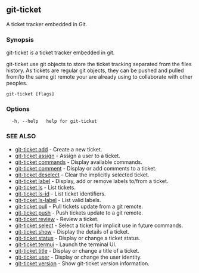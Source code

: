 ## git-ticket

A ticket tracker embedded in Git.

### Synopsis

git-ticket is a ticket tracker embedded in git.

git-ticket use git objects to store the ticket tracking separated from the files
history. As tickets are regular git objects, they can be pushed and pulled from/to
the same git remote your are already using to collaborate with other peoples.



```
git-ticket [flags]
```

### Options

```
  -h, --help   help for git-ticket
```

### SEE ALSO

* [git-ticket add](git-ticket_add.md)	 - Create a new ticket.
* [git-ticket assign](git-ticket_assign.md)	 - Assign a user to a ticket.
* [git-ticket commands](git-ticket_commands.md)	 - Display available commands.
* [git-ticket comment](git-ticket_comment.md)	 - Display or add comments to a ticket.
* [git-ticket deselect](git-ticket_deselect.md)	 - Clear the implicitly selected ticket.
* [git-ticket label](git-ticket_label.md)	 - Display, add or remove labels to/from a ticket.
* [git-ticket ls](git-ticket_ls.md)	 - List tickets.
* [git-ticket ls-id](git-ticket_ls-id.md)	 - List ticket identifiers.
* [git-ticket ls-label](git-ticket_ls-label.md)	 - List valid labels.
* [git-ticket pull](git-ticket_pull.md)	 - Pull tickets update from a git remote.
* [git-ticket push](git-ticket_push.md)	 - Push tickets update to a git remote.
* [git-ticket review](git-ticket_review.md)	 - Review a ticket.
* [git-ticket select](git-ticket_select.md)	 - Select a ticket for implicit use in future commands.
* [git-ticket show](git-ticket_show.md)	 - Display the details of a ticket.
* [git-ticket status](git-ticket_status.md)	 - Display or change a ticket status.
* [git-ticket termui](git-ticket_termui.md)	 - Launch the terminal UI.
* [git-ticket title](git-ticket_title.md)	 - Display or change a title of a ticket.
* [git-ticket user](git-ticket_user.md)	 - Display or change the user identity.
* [git-ticket version](git-ticket_version.md)	 - Show git-ticket version information.

